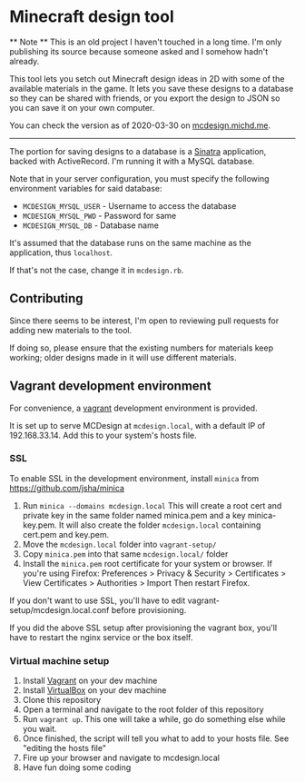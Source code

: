 # Minecraft design tool

** Note ** This is an old project I haven't touched in a long time. I'm only
publishing its source because someone asked and I somehow hadn't already.

This tool lets you setch out Minecraft design ideas in 2D with some of the
available materials in the game. It lets you save these designs to a database
so they can be shared with friends, or you export the design to JSON so you
can save it on your own computer.

You can check the version as of 2020-03-30 on [mcdesign.michd.me](https://mcdesign.michd.me/).

---

The portion for saving designs to a database is a [Sinatra](http://sinatrarb.com/) application,
backed with ActiveRecord. I'm running it with a MySQL database.

Note that in your server configuration, you must specify the following environment variables
for said database:

- `MCDESIGN_MYSQL_USER` - Username to access the database
- `MCDESIGN_MYSQL_PWD` - Password for same
- `MCDESIGN_MYSQL_DB` - Database name

It's assumed that the database runs on the same machine as the application, thus `localhost`.

If that's not the case, change it in `mcdesign.rb`.

## Contributing

Since there seems to be interest, I'm open to reviewing pull requests for adding new materials to the tool.

If doing so, please ensure that the existing numbers for materials keep working; older designs made in it will use different materials.

## Vagrant development environment

For convenience, a [vagrant](https://www.vagrantup.com/) development environment is provided. 

It is set up to serve MCDesign at `mcdesign.local`, with a default IP of 192.168.33.14. Add this to your system's hosts file.

### SSL
To enable SSL in the development environment, install `minica` from https://github.com/jsha/minica

1. Run `minica --domains mcdesign.local`
   This will create a root cert and private key in the same folder named minica.pem and a key minica-key.pem. It will also create the folder `mcdesign.local` containing cert.pem and key.pem.
2. Move the `mcdesign.local` folder into `vagrant-setup/`
3. Copy `minica.pem` into that same `mcdesign.local/` folder
4. Install the `minica.pem` root certificate for your system or browser. If you're using Firefox:
   Preferences > Privacy & Security > Certificates > View Certificates > Authorities > Import
   Then restart Firefox.

If you don't want to use SSL, you'll have to edit vagrant-setup/mcdesign.local.conf before provisioning.

If you did the above SSL setup after provisioning the vagrant box, you'll have to restart the nginx service or the box itself.

### Virtual machine setup

1. Install [Vagrant](http://vagrantup.com) on your dev machine
2. Install [VirtualBox](https://www.virtualbox.org/) on your dev machine
3. Clone this repository
4. Open a terminal and navigate to the root folder of this repository
5. Run `vagrant up`. This one will take a while, go do something else while you wait.
6. Once finished, the script will tell you what to add to your hosts file. See "editing the hosts file"
7. Fire up your browser and navigate to mcdesign.local
8. Have fun doing some coding

